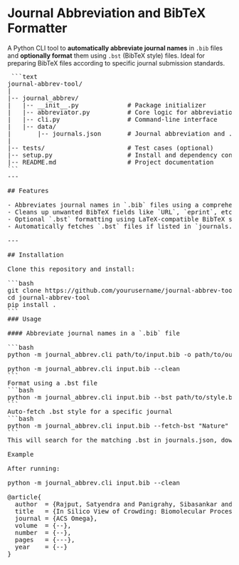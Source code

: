 # Journal Abbreviation and BibTeX Formatter

A Python CLI tool to **automatically abbreviate journal names** in `.bib` files and **optionally format** them using `.bst` (BibTeX style) files. Ideal for preparing BibTeX files according to specific journal submission standards.
<pre> ```text
journal-abbrev-tool/
|
|-- journal_abbrev/
|   |-- __init__.py             # Package initializer
|   |-- abbreviator.py          # Core logic for abbreviation
|   |-- cli.py                  # Command-line interface
|   |-- data/
|       |-- journals.json       # Journal abbreviation and .bst links
|
|-- tests/                      # Test cases (optional)
|-- setup.py                    # Install and dependency config
|-- README.md                   # Project documentation
```<prep>
---

## Features

- Abbreviates journal names in `.bib` files using a comprehensive database (`journals.json`)
- Cleans up unwanted BibTeX fields like `URL`, `eprint`, etc.
- Optional `.bst` formatting using LaTeX-compatible BibTeX style files
- Automatically fetches `.bst` files if listed in `journals.json`

---

## Installation

Clone this repository and install:

```bash
git clone https://github.com/yourusername/journal-abbrev-tool.git
cd journal-abbrev-tool
pip install .
```
### Usage

#### Abbreviate journal names in a `.bib` file

```bash
python -m journal_abbrev.cli path/to/input.bib -o path/to/output.bib

python -m journal_abbrev.cli input.bib --clean
```
Format using a .bst file
```bash
python -m journal_abbrev.cli input.bib --bst path/to/style.bst
```
Auto-fetch .bst style for a specific journal
```bash
python -m journal_abbrev.cli input.bib --fetch-bst "Nature"
```
This will search for the matching .bst in journals.json, download it

Example

After running:

python -m journal_abbrev.cli input.bib --clean

@article{
  author  = {Rajput, Satyendra and Panigrahy, Sibasankar and Nayar, Divya},
  title   = {In Silico View of Crowding: Biomolecular Processes to Nanomaterial Design},
  journal = {ACS Omega},
  volume  = {--},
  number  = {--},
  pages   = {---},
  year    = {--}
}

